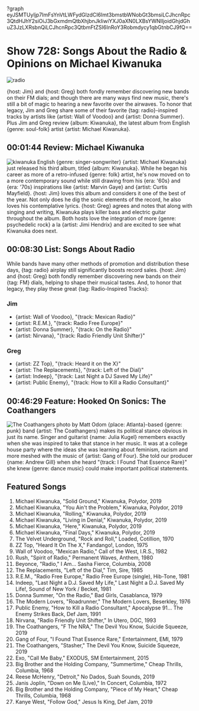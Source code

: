 ?graph eyJSMTUyIjp7ImFsYnVtLWFydGlzdCI6Imt3bmstbWNobGt3bmsiLCJhcnRpc3QtdHJhY2siOiJ3bGxmdmQtbXhjbnJkIiwiYXJ0aXN0LXBsYWNlIjoidGhjdGhuZ3JzLXRsbnQiLCJhcnRpc3QtbmFtZSI6InRoY3Robmdycy1qbGtnbCJ9fQ==

# Show 728: Songs About the Radio & Opinions on Michael Kiwanuka

![radio](https://sound-images.s3.amazonaws.com/images/2019/radio.jpg)

{host: Jim} and {host: Greg} both fondly remember discovering new bands on their FM dials; and though there are many ways find new music, there's still a bit of magic to hearing a new favorite over the airwaves. To honor that legacy, Jim and Greg share some of their favorite {tag: radio}-inspired tracks by artists like {artist: Wall of Voodoo} and {artist: Donna Summer}. Plus Jim and Greg review {album: Kiwanuka}, the latest album from English {genre: soul-folk} artist {artist: Michael Kiwanuka}.


## 00:01:44 Review: Michael Kiwanuka
![kiwanuka](https://sound-images.s3.amazonaws.com/images/2019/kiwanuka.jpeg)
English {genre: singer-songwriter} {artist: Michael Kiwanuka} just released his third album, titled {album: Kiwanuka}. While he began his career as more of a retro-infused {genre: folk} artist, he's now moved on to a more contemporary sound while still drawing from his {era: '60s} and {era: '70s} inspirations like {artist: Marvin Gaye} and {artist: Curtis Mayfield}. {host: Jim} loves this album and considers it one of the best of the year. Not only does he dig the sonic elements of the record, he also loves his contemplative lyrics. {host: Greg} agrees and notes that along with singing and writing, Kiwanuka plays killer bass and electric guitar throughout the album. Both hosts love the integration of more {genre: psychedelic rock} a la {artist: Jimi Hendrix} and are excited to see what Kiwanuka does next.

##  00:08:30 List: Songs About Radio
While bands have many other methods of promotion and distribution these days, {tag: radio} airplay still significantly boosts record sales. {host: Jim} and {host: Greg} both fondly remember discovering new bands on their {tag: FM} dials, helping to shape their musical tastes. And, to honor that legacy, they play these great {tag: Radio-Inspired Tracks}:

### Jim
- {artist: Wall of Voodoo}, "{track: Mexican Radio}" 
- {artist: R.E.M.}, "{track: Radio Free Europe}" 
- {artist: Donna Summer}, "{track: On the Radio}"
- {artist: Nirvana}, "{track: Radio Friendly Unit Shifter}"

### Greg 
- {artist: ZZ Top}, "{track: Heard it on the X}"
- {artist: The Replacements}, "{track: Left of the Dial}"
- {artist: Indeep}, "{track: Last Night a DJ Saved My Life}"
- {artist: Public Enemy}, "{track: How to Kill a Radio Consultant}"

##  00:46:29 Feature: Hooked On Sonics: The Coathangers
![The Coathangers photo by Matt Odom](https://sound-images.s3.amazonaws.com/images/2019/coathangers.jpg)
{place: Atlanta}-based {genre: punk} band {artist: The Coathangers} makes its political stance obvious in just its name.  Singer and guitarist {name: Julia Kugel} remembers exactly when she was inspired to take that stance in her music. It was at a college house party where the ideas she was learning about feminism, racism and more meshed with the music of {artist: Gang of Four}. She told our producer {name: Andrew Gill} when she heard "{track: I Found That Essence Rare}" she knew {genre: dance music} could make important political statements.


## Featured Songs

1. Michael Kiwanuka, "Solid Ground," Kiwanuka, Polydor, 2019
1. Michael Kiwanuka, "You Ain't the Problem," Kiwanuka, Polydor, 2019
1. Michael Kiwanuka, "Rolling," Kiwanuka, Polydor, 2019
1. Michael Kiwanuka, "Living in Denial," Kiwanuka, Polydor, 2019
1. Michael Kiwanuka, "Here," Kiwanuka, Polydor, 2019
1. Michael Kiwanuka, "Final Days," Kiwanuka, Polydor, 2019
1. The Velvet Underground, "Rock and Roll," Loaded, Cotillion, 1970
1. ZZ Top, "Heard It On The X," Fandango!, London, 1975
1. Wall of Voodoo, "Mexican Radio," Call of the West, I.R.S., 1982
1. Rush, "Spirit of Radio," Permanent Waves, Anthem, 1980
1. Beyonce, "Radio," I Am... Sasha Fierce, Columbia, 2008
1. The Replacements, "Left of the Dial," Tim, Sire, 1985
1. R.E.M., "Radio Free Europe," Radio Free Europe (single), Hib-Tone, 1981
1. Indeep, "Last Night a D.J. Saved My Life," Last Night a D.J. Saved My Life!, Sound of New York / Becket, 1981
1. Donna Summer, "On the Radio," Bad Girls, Casablanca, 1979
1. The Modern Lovers, "Roadrunner," The Modern Lovers, Beserkley, 1976
1. Public Enemy, "How to Kill a Radio Consultant," Apocalypse 91... The Enemy Strikes Back, Def Jam, 1991
1. Nirvana, "Radio Friendly Unit Shifter," In Utero, DGC, 1993
1. The Coathangers, "F The NRA," The Devil You Know, Suicide Squeeze, 2019
1. Gang of Four, "I Found That Essence Rare," Entertainment, EMI, 1979
1. The Coathangers, "Stasher," The Devil You Know, Suicide Squeeze, 2019
1. Exo, "Call Me Baby," EXODUS, SM Entertainment, 2015
1. Big Brother and the Holding Company, "Summertime," Cheap Thrills, Columbia, 1968
1. Reese McHenry, "Detroit," No Dados, Suah Sounds, 2019
1. Janis Joplin, "Down on Me (Live)," In Concert, Columbia, 1972
1. Big Brother and the Holding Company, "Piece of My Heart," Cheap Thrills, Columbia, 1968
1. Kanye West, "Follow God," Jesus Is King, Def Jam, 2019
